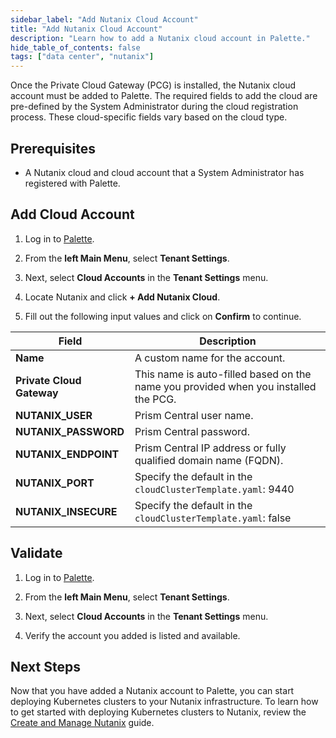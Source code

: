 ```yaml
---
sidebar_label: "Add Nutanix Cloud Account"
title: "Add Nutanix Cloud Account"
description: "Learn how to add a Nutanix cloud account in Palette."
hide_table_of_contents: false
tags: ["data center", "nutanix"]
---
```


 Once the Private Cloud Gateway (PCG) is installed, the Nutanix cloud account must be added to Palette. The required fields to add the cloud are pre-defined by the System Administrator during the cloud registration process. These cloud-specific fields vary based on the cloud type.

## Prerequisites

- A Nutanix cloud and cloud account that a System Administrator has registered with Palette.


## Add Cloud Account

1. Log in to [Palette](https://console.spectrocloud.com/).

2. From the **left Main Menu**, select **Tenant Settings**. 

3. Next, select **Cloud Accounts** in the **Tenant Settings** menu.

4. Locate Nutanix and click **+ Add Nutanix Cloud**.  

5. Fill out the following input values and click on **Confirm** to continue. 

  | **Field** | **Description** |
  |-----------|-----------------|
  | **Name**| A custom name for the account. |
  | **Private Cloud Gateway**| This name is auto-filled based on the name you provided when you installed the PCG.|
  | **NUTANIX_USER**| Prism Central user name.|
  | **NUTANIX_PASSWORD** | Prism Central password.|
  | **NUTANIX_ENDPOINT** | Prism Central IP address or fully qualified domain name (FQDN).|
  | **NUTANIX_PORT** | Specify the default in the ``cloudClusterTemplate.yaml``: 9440 |
  | **NUTANIX_INSECURE** | Specify the default in the ``cloudClusterTemplate.yaml``: false |

## Validate

1. Log in to [Palette](https://console.spectrocloud.com/).

2. From the **left Main Menu**, select **Tenant Settings**. 

3. Next, select **Cloud Accounts** in the **Tenant Settings** menu. 

4. Verify the account you added is listed and available.


## Next Steps

Now that you have added a Nutanix account to Palette, you can start deploying Kubernetes clusters to your Nutanix infrastructure. To learn how to get started with deploying Kubernetes clusters to Nutanix, review the [Create and Manage Nutanix]() guide.